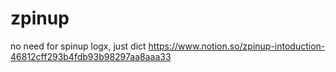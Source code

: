 # zpinup
no need for spinup logx, just dict
https://www.notion.so/zpinup-intoduction-46812cff293b4fdb93b98297aa8aaa33
